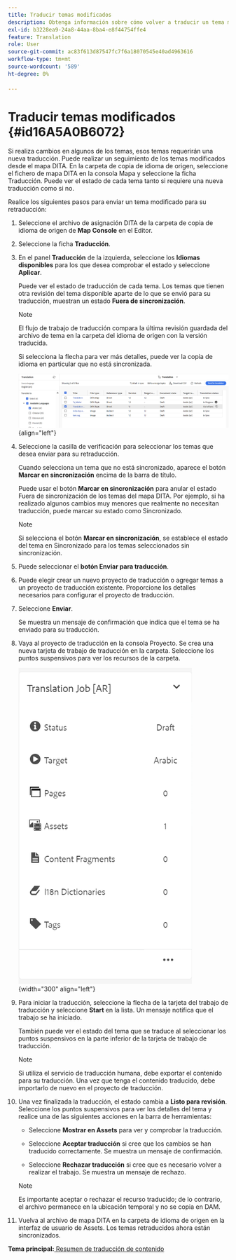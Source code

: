 ```yaml
---
title: Traducir temas modificados
description: Obtenga información sobre cómo volver a traducir un tema modificado en AEM Guides.
exl-id: b3228ea9-24a8-44aa-8ba4-e8f44754ffe4
feature: Translation
role: User
source-git-commit: ac83f613d87547fc7f6a18070545e40ad4963616
workflow-type: tm+mt
source-wordcount: '589'
ht-degree: 0%

---
```


# Traducir temas modificados {#id16A5A0B6072}

Si realiza cambios en algunos de los temas, esos temas requerirán una nueva traducción. Puede realizar un seguimiento de los temas modificados desde el mapa DITA. En la carpeta de copia de idioma de origen, seleccione el fichero de mapa DITA en la consola Mapa y seleccione la ficha Traducción. Puede ver el estado de cada tema tanto si requiere una nueva traducción como si no.

Realice los siguientes pasos para enviar un tema modificado para su retraducción:

1. Seleccione el archivo de asignación DITA de la carpeta de copia de idioma de origen de **Map Console** en el Editor.

1. Seleccione la ficha **Traducción**.

1. En el panel **Traducción** de la izquierda, seleccione los **Idiomas disponibles** para los que desea comprobar el estado y seleccione **Aplicar**.

   Puede ver el estado de traducción de cada tema. Los temas que tienen otra revisión del tema disponible aparte de lo que se envió para su traducción, muestran un estado **Fuera de sincronización**.

   >[!NOTE]
   >
   > El flujo de trabajo de traducción compara la última revisión guardada del archivo de tema en la carpeta del idioma de origen con la versión traducida.

   Si selecciona la flecha para ver más detalles, puede ver la copia de idioma en particular que no está sincronizada.

   ![](images/out-of-sync-uuid-new.png){align="left"}

1. Seleccione la casilla de verificación para seleccionar los temas que desea enviar para su retraducción.

   Cuando selecciona un tema que no está sincronizado, aparece el botón **Marcar en sincronización** encima de la barra de título.

   Puede usar el botón **Marcar en sincronización** para anular el estado Fuera de sincronización de los temas del mapa DITA.  Por ejemplo, si ha realizado algunos cambios muy menores que realmente no necesitan traducción, puede marcar su estado como Sincronizado.

   >[!NOTE]
   >
   > Si selecciona el botón **Marcar en sincronización**, se establece el estado del tema en Sincronizado para los temas seleccionados sin sincronización.

1. Puede seleccionar el **botón Enviar para traducción**.

1. Puede elegir crear un nuevo proyecto de traducción o agregar temas a un proyecto de traducción existente. Proporcione los detalles necesarios para configurar el proyecto de traducción.

1. Seleccione **Enviar**.

   Se muestra un mensaje de confirmación que indica que el tema se ha enviado para su traducción.

1. Vaya al proyecto de traducción en la consola Proyecto. Se crea una nueva tarjeta de trabajo de traducción en la carpeta. Seleccione los puntos suspensivos para ver los recursos de la carpeta.

   ![](images/incremental-job-new.png){width="300" align="left"}

1. Para iniciar la traducción, seleccione la flecha de la tarjeta del trabajo de traducción y seleccione **Start** en la lista. Un mensaje notifica que el trabajo se ha iniciado.

   También puede ver el estado del tema que se traduce al seleccionar los puntos suspensivos en la parte inferior de la tarjeta de trabajo de traducción.

   >[!NOTE]
   >
   > Si utiliza el servicio de traducción humana, debe exportar el contenido para su traducción. Una vez que tenga el contenido traducido, debe importarlo de nuevo en el proyecto de traducción.

1. Una vez finalizada la traducción, el estado cambia a **Listo para revisión**. Seleccione los puntos suspensivos para ver los detalles del tema y realice una de las siguientes acciones en la barra de herramientas:

   - Seleccione **Mostrar en Assets** para ver y comprobar la traducción.

   - Seleccione **Aceptar traducción** si cree que los cambios se han traducido correctamente. Se muestra un mensaje de confirmación.

   - Seleccione **Rechazar traducción** si cree que es necesario volver a realizar el trabajo. Se muestra un mensaje de rechazo.

   >[!NOTE]
   >
   > Es importante aceptar o rechazar el recurso traducido; de lo contrario, el archivo permanece en la ubicación temporal y no se copia en DAM.

1. Vuelva al archivo de mapa DITA en la carpeta de idioma de origen en la interfaz de usuario de Assets. Los temas retraducidos ahora están sincronizados.


**Tema principal:**[ Resumen de traducción de contenido](translation.md)
